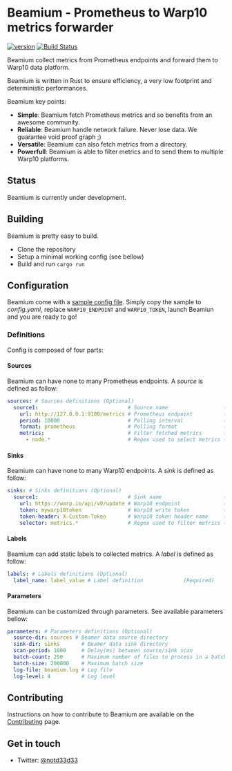 # Beamium - Prometheus to Warp10 metrics forwarder
[![version](https://img.shields.io/badge/status-alpha-orange.svg)](https://github.com/runabove/beamium)
[![Build Status](https://travis-ci.org/runabove/beamium.svg?branch=master)](https://travis-ci.org/runabove/beamium)

Beamium collect metrics from Prometheus endpoints and forward them to Warp10 data platform.

Beamium is written in Rust to ensure efficiency, a very low footprint and deterministic performances.

Beamium key points:
 - **Simple**: Beamium fetch Prometheus metrics and so benefits from an awesome community.
 - **Reliable**: Beamium handle network failure. Never lose data. We guarantee void proof graph ;)
 - **Versatile**: Beamium can also fetch metrics from a directory.
 - **Powerfull**: Beamium is able to filter metrics and to send them to multiple Warp10 platforms.

## Status
Beamium is currently under development.

## Building
Beamium is pretty easy to build.
 - Clone the repository
 - Setup a minimal working config (see bellow)
 - Build and run `cargo run`

## Configuration
Beamium come with a [sample config file](config.sample.yaml). Simply copy the sample to *config.yaml*, replace `WARP10_ENDPOINT` and `WARP10_TOKEN`, launch Beamiun and you are ready to go!

### Definitions
Config is composed of four parts:

#### Sources
Beamium can have none to many Prometheus endpoints. A *source* is defined as follow:
``` yaml
sources: # Sources definitions (Optional)
  source1:                             # Source name                  (Required)
    url: http://127.0.0.1:9100/metrics # Prometheus endpoint          (Required)
    period: 10000                      # Polling interval             (Required)
    format: prometheus                 # Polling format               (Optional, default: prometheus, value: [prometheus, sensision])
    metrics:                           # Filter fetched metrics       (Optional)
      - node.*                         # Regex used to select metrics (Required)
```

#### Sinks
Beamium can have none to many Warp10 endpoints. A *sink* is defined as follow:
``` yaml
sinks: # Sinks definitions (Optional)
  source1:                             # Sink name                    (Required)
    url: https://warp.io/api/v0/update # Warp10 endpoint              (Required)
    token: mywarp10token               # Warp10 write token           (Required)
    token-header: X-Custom-Token       # Warp10 token header name     (Optional, default: X-Warp10-Token)
    selector: metrics.*                # Regex used to filter metrics (Optional, default: None)
```

#### Labels
Beamium can add static labels to collected metrics. A *label* is defined as follow:
``` yaml
labels: # Labels definitions (Optional)
  label_name: label_value # Label definition             (Required)
```

#### Parameters
Beamium can be customized through parameters. See available parameters bellow:
``` yaml
parameters: # Parameters definitions (Optional)
  source-dir: sources # Beamer data source directory                    (Optional, default: sources)
  sink-dir: sinks       # Beamer data sink directory                    (Optional, default: sinks)
  scan-period: 1000     # Delay(ms) between source/sink scan            (Optional, default: 1000)
  batch-count: 250      # Maximum number of files to process in a batch (Optional, default: 250)
  batch-size: 200000    # Maximum batch size                            (Optional, default: 250)
  log-file: beamium.log # Log file                                      (Optional, default: beamium.log)
  log-level: 4          # Log level                                     (Optional, default: info)
```

## Contributing
Instructions on how to contribute to Beamium are available on the [Contributing][Contributing] page.

## Get in touch

- Twitter: [@notd33d33](https://twitter.com/notd33d33)

[Contributing]: CONTRIBUTING.md
